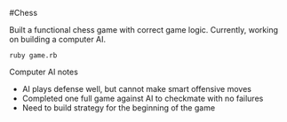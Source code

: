 #Chess

Built a functional chess game with correct game logic.
Currently, working on building a computer AI.

`ruby game.rb`

<underline>Computer AI notes</underline>
- AI plays defense well, but cannot make smart offensive moves
- Completed one full game against AI to checkmate with no failures
- Need to build strategy for the beginning of the game
